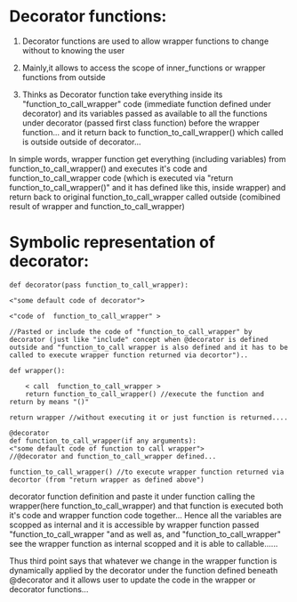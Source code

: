 Decorator functions:
===================

1) Decorator functions are used to allow wrapper functions to change without to knowing the user

2) Mainly,it allows to access the scope of inner_functions or wrapper functions from outside

3) Thinks as Decorator function take everything inside its "function_to_call_wrapper" code (immediate function defined under decorator) and its variables passed as available to all the functions under decorator (passed first class function) before the wrapper function... and it return back to function_to_call_wrapper() which called is outside outside of decorator...  

In simple words, wrapper function get everything (including variables) from function_to_call_wrapper() and executes it's code and  function_to_call_wrapper code (which is executed via "return function_to_call_wrapper()" and it has defined like this, inside wrapper) and return back to original function_to_call_wrapper called outside (comibined result of wrapper and function_to_call_wrapper)


Symbolic representation of decorator:
====================================
    
    def decorator(pass function_to_call_wrapper):
    
    <"some default code of decorator">
    
    <"code of  function_to_call_wrapper" > 
    
    //Pasted or include the code of "function_to_call_wrapper" by decorator (just like "include" concept when @decorator is defined outside and "function_to_call wrapper is also defined and it has to be called to execute wrapper function returned via decortor")..

    def wrapper():

    	< call  function_to_call_wrapper >
    	return function_to_call_wrapper() //execute the function and return by means "()"

    return wrapper //without executing it or just function is returned....

    @decorator
    def function_to_call_wrapper(if any arguments):
    <"some default code of function to call wrapper">             //@decorator and function_to_call_wrapper defined...
    
    function_to_call_wrapper() //to execute wrapper function returned via decortor (from "return wrapper as defined above")
 
	
















decorator function definition and paste it under function calling the wrapper(here function_to_call_wrapper) and that
function is executed both it's code and wrapper function code together... Hence  all the variables are scopped as internal and it is accessible by wrapper function passed "function_to_call_wrapper "and as well as, and "function_to_call_wrapper" see the wrapper function as internal scopped and it is able to callable......


Thus third point says that whatever we change in the wrapper function is dynamically applied by the decorator under the function defined beneath @decorator and it allows user to update  the code in the wrapper or decorator functions... 
